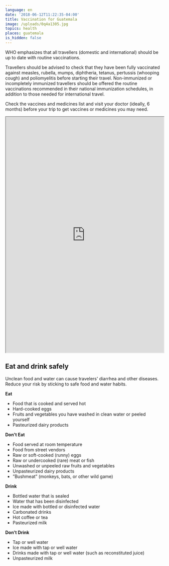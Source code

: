```yaml
---
language: en
date: '2018-06-12T11:22:35-04:00'
title: Vaccination for Guatemala
image: /uploads/0q4a1305.jpg
topics: health
places: guatemala
is_hidden: false
---
```

WHO emphasizes that all travellers (domestic and international) should be up to date with routine vaccinations.

Travellers should be advised to check that they have been fully vaccinated against measles, rubella, mumps, diphtheria, tetanus, pertussis (whooping cough) and poliomyelitis before starting their travel. Non-immunized or incompletely immunized travellers should be offered the routine vaccinations recommended in their national immunization schedules, in addition to those needed for international travel.

Check the vaccines and medicines list and visit your doctor (ideally, 6 months) before your trip to get vaccines or medicines you may need.

<iframe width="100%" height="750" src="https://docs.google.com/spreadsheets/d/e/2PACX-1vRtqqcnVbLdf1oQl10cc_ompm3ovOXvza_Qe-ZesReUXB_Nsc6m0QhZkCdNielXikDZemo2cIo2pHUR/pubhtml?gid=0&amp;single=true&amp;widget=true&amp;headers=false"></iframe>

## Eat and drink safely

Unclean food and water can cause travelers' diarrhea and other diseases. Reduce your risk by sticking to safe food and water habits.



**Eat**

* Food that is cooked and served hot
* Hard-cooked eggs
* Fruits and vegetables you have washed in clean water or peeled yourself
* Pasteurized dairy products

**Don't Eat**

* Food served at room temperature
* Food from street vendors
* Raw or soft-cooked (runny) eggs
* Raw or undercooked (rare) meat or fish
* Unwashed or unpeeled raw fruits and vegetables
* Unpasteurized dairy products
* ”Bushmeat” (monkeys, bats, or other wild game)

**Drink**

* Bottled water that is sealed
* Water that has been disinfected
* Ice made with bottled or disinfected water
* Carbonated drinks
* Hot coffee or tea
* Pasteurized milk

**Don’t Drink**

* Tap or well water
* Ice made with tap or well water
* Drinks made with tap or well water (such as reconstituted juice)
* Unpasteurized milk
